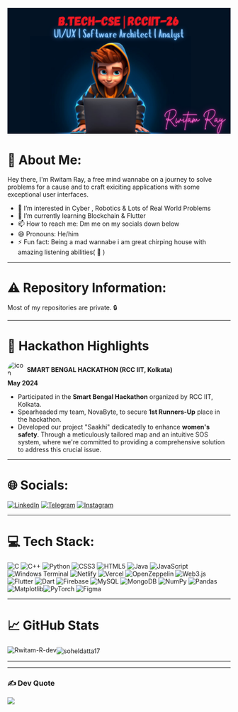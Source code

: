 ![logo](./banner.png)
# 💫 About Me:
Hey there, I'm Rwitam Ray, a free mind wannabe on a journey to solve problems for a cause and to craft exiciting applications with some exceptional user interfaces.

- 👀 I’m interested in Cyber , Robotics & Lots of Real World Problems
- 🌱 I’m currently learning Blockchain & Flutter
- 📫 How to reach me: Dm me on my socials down below
- 😄 Pronouns: He/him
- ⚡ Fun fact: Being a mad wannabe i am great chirping house with amazing listening abilities( 🤫 )






---


# ⚠️ Repository Information:
Most of my repositories are private. 🔒


---


# 🚀 Hackathon Highlights
<img src="https://encrypted-tbn0.gstatic.com/images?q=tbn:ANd9GcQkvbf9zXRGl4t_G2znnbcAlEtbF0yeguIPUg&s" alt="icon" width="40" height="40" style="border-radius:50%; display:inline-block; vertical-align:middle;">  **SMART BENGAL HACKATHON (RCC IIT, Kolkata)**  
**May 2024** 

- Participated in the **Smart Bengal Hackathon** organized by RCC IIT, Kolkata.
- Spearheaded my team, NovaByte, to secure **1st Runners-Up** place in the hackathon.
- Developed our project "Saakhi" dedicatedly to enhance **women's safety**. Through a meticulously tailored map and an intuitive SOS system, where we're committed to providing a comprehensive solution to address this crucial issue.

---




# 🌐 Socials:
 [![LinkedIn](https://img.shields.io/badge/LinkedIn-%230077B5.svg?logo=linkedin&logoColor=white)](https://www.linkedin.com/in/rwitam-ray-265714300/) [![Telegram](https://img.shields.io/badge/Telegram-2CA5E0?style=flat-squeare&logo=telegram&logoColor=white)](https://t.me/RwiTom) [![Instagram](https://img.shields.io/badge/Instagram-%23E4405F.svg?logo=Instagram&logoColor=white)](https://www.instagram.com/_krishh_rx03?igsh=MThubWxpdnlpank2ZA==)



---


# 💻 Tech Stack:
![C](https://img.shields.io/badge/c-%2300599C.svg?style=for-the-badge&logo=c&logoColor=white) ![C++](https://img.shields.io/badge/c++-%2300599C.svg?style=for-the-badge&logo=c%2B%2B&logoColor=white) ![Python](https://img.shields.io/badge/python-3670A0?style=for-the-badge&logo=python&logoColor=ffdd54) ![CSS3](https://img.shields.io/badge/css3-%231572B6.svg?style=for-the-badge&logo=css3&logoColor=white) ![HTML5](https://img.shields.io/badge/html5-%23E34F26.svg?style=for-the-badge&logo=html5&logoColor=white) ![Java](https://img.shields.io/badge/java-%23ED8B00.svg?style=for-the-badge&logo=openjdk&logoColor=white) ![JavaScript](https://img.shields.io/badge/javascript-%23323330.svg?style=for-the-badge&logo=javascript&logoColor=%23F7DF1E) ![Windows Terminal](https://img.shields.io/badge/Windows%20Terminal-%234D4D4D.svg?style=for-the-badge&logo=windows-terminal&logoColor=white) ![Netlify](https://img.shields.io/badge/netlify-%23000000.svg?style=for-the-badge&logo=netlify&logoColor=#00C7B7) ![Vercel](https://img.shields.io/badge/vercel-%23000000.svg?style=for-the-badge&logo=vercel&logoColor=white) ![OpenZeppelin](https://img.shields.io/badge/OpenZeppelin-4E5EE4?logo=OpenZeppelin&logoColor=fff&style=for-the-badge)  ![Web3.js](https://img.shields.io/badge/web3.js-F16822?style=for-the-badge&logo=web3.js&logoColor=white) ![Flutter](https://img.shields.io/badge/Flutter-02569B?style=for-the-badge&logo=flutter&logoColor=white) ![Dart](https://img.shields.io/badge/Dart-0175C2?style=for-the-badge&logo=dart&logoColor=white)  ![Firebase](https://img.shields.io/badge/Firebase-039BE5?style=for-the-badge&logo=Firebase&logoColor=white) ![MySQL](https://img.shields.io/badge/mysql-%2300000f.svg?style=for-the-badge&logo=mysql&logoColor=white) ![MongoDB](https://img.shields.io/badge/MongoDB-%234ea94b.svg?style=for-the-badge&logo=mongodb&logoColor=white)  ![NumPy](https://img.shields.io/badge/numpy-%23013243.svg?style=for-the-badge&logo=numpy&logoColor=white) ![Pandas](https://img.shields.io/badge/pandas-%23150458.svg?style=for-the-badge&logo=pandas&logoColor=white) ![Matplotlib](https://img.shields.io/badge/Matplotlib-%23ffffff.svg?style=for-the-badge&logo=Matplotlib&logoColor=black)![PyTorch](https://img.shields.io/badge/PyTorch-EE4C2C?style=for-the-badge&logo=PyTorch&logoColor=white) ![Figma](https://img.shields.io/badge/figma-%23F24E1E.svg?style=for-the-badge&logo=figma&logoColor=white)


---


# 📈 GitHub Stats

<p><img align="left" src="https://github-readme-stats.vercel.app/api/top-langs?username=Rwitam-R-dev&show_icons=true&locale=en&layout=compact&count_private=true" alt="Rwitam-R-dev" /></p>

<p><img align="center" src="https://github-readme-streak-stats.herokuapp.com/?user=Rwitam-R-dev&" alt="soheldatta17" /></p>



---




---


### ✍️ Dev Quote
![](https://quotes-github-readme.vercel.app/api?type=horizontal&theme=dark)
